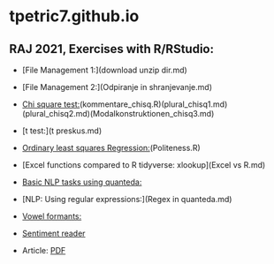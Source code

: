 
# tpetric7.github.io

## RAJ 2021, Exercises with R/RStudio:

- [File Management 1:](download unzip dir.md)
- [File Management 2:](Odpiranje in shranjevanje.md)
- [Chi square test:](kommentare_chisq.md)(kommentare_chisq.R)(plural_chisq1.md)(plural_chisq2.md)(Modalkonstruktionen_chisq3.md)
- [t test:](t preskus.md)
- [Ordinary least squares Regression:](politeness.md)(Politeness.R)
- [Excel functions compared to R tidyverse: xlookup](Excel vs R.md)
- [Basic NLP tasks using quanteda:](Sawyer_Prozess.md)
- [NLP: Using regular expressions:](Regex in quanteda.md)
- [Vowel formants:](S03_Vokalformanten_Dauer.md)

- [Sentiment reader](sentiment_prozess_tom.html) 
- Article: [PDF](Spiegel_Leichter_gendern.pdf)